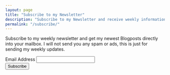 ```yaml
---
layout: page
title: "Subscribe to my Newsletter"
description: "Subscribe to my Newsletter and receive weekly information about new posts."
permalink: "/subscribe/"
---
```


Subscribe to my weekly newsletter and get my newest Blogposts directly into your mailbox.
I will not send you any spam or ads, this is just for sending my weekly updates.

<div id="mc_embed_signup">
<form action="//remoblaser.us12.list-manage.com/subscribe/post?u=f1a5c7aaa441210086d3e9047&amp;id=d41fbaadee" method="post" id="mc-embedded-subscribe-form" name="mc-embedded-subscribe-form" class="validate" target="_blank" novalidate>
    <div id="mc_embed_signup_scroll">
    
<div class="mc-field-group">
    <label for="mce-EMAIL">Email Address </label>
    <input type="email" value="" name="EMAIL" class="required email" id="mce-EMAIL">
</div>
<div id="mce-responses" class="clear">
    <div class="response" id="mce-error-response" style="display:none"></div>
    <div class="response" id="mce-success-response" style="display:none"></div>
</div>   
<div style="position: absolute; left: -5000px;" aria-hidden="true"><input type="text" name="b_f1a5c7aaa441210086d3e9047_d41fbaadee" tabindex="-1" value=""></div>
<div class="clear"><input type="submit" value="Subscribe" name="subscribe" id="mc-embedded-subscribe" onclick="_gaq.push('send', 'event', 'button', 'click', 'add-subscriber');" class="button"></div>
</div>
</form>
</div>
<script type='text/javascript' src='//s3.amazonaws.com/downloads.mailchimp.com/js/mc-validate.js'></script><script type='text/javascript'>(function($) {window.fnames = new Array(); window.ftypes = new Array();fnames[0]='EMAIL';ftypes[0]='email';fnames[1]='FNAME';ftypes[1]='text';fnames[2]='LNAME';ftypes[2]='text';}(jQuery));var $mcj = jQuery.noConflict(true);
</script>
